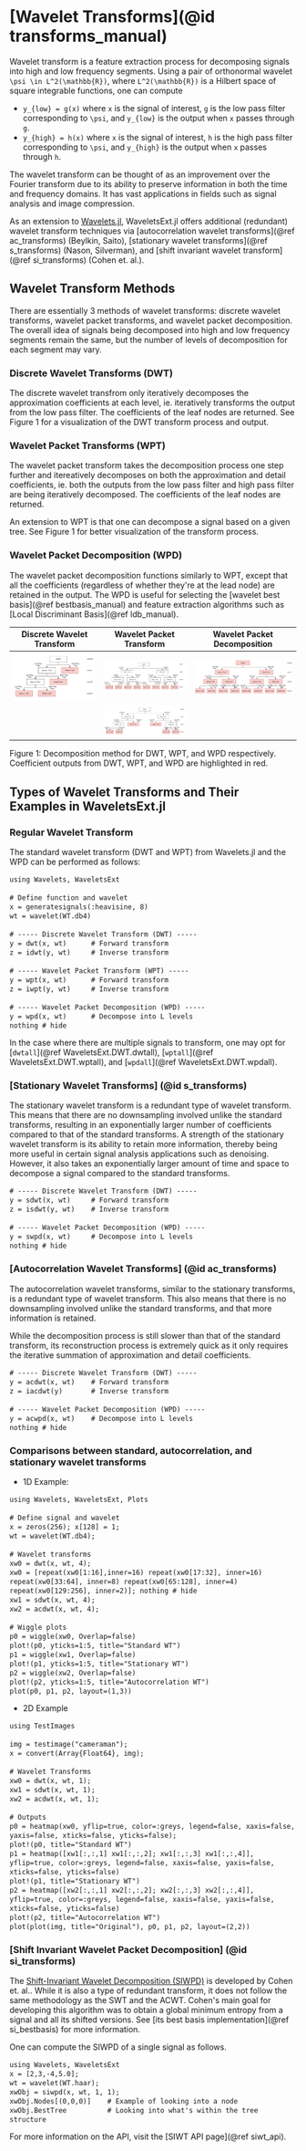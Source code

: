 # [Wavelet Transforms](@id transforms_manual)
Wavelet transform is a feature extraction process for decomposing signals into high and low
frequency segments. Using a pair of orthonormal wavelet ``\psi \in L^2(\mathbb{R})``, where
``L^2(\mathbb{R})`` is a Hilbert space of square integrable functions, one can compute
- ``y_{low} = g(x)`` where ``x`` is the signal of interest, ``g`` is the low pass filter
  corresponding to ``\psi``, and ``y_{low}`` is the output when ``x`` passes through ``g``.
- ``y_{high} = h(x)`` where ``x`` is the signal of interest, ``h`` is the high pass filter
  corresponding to ``\psi``, and ``y_{high}`` is the output when ``x`` passes through ``h``.

The wavelet transform can be thought of as an improvement over the Fourier transform due to
its ability to preserve information in both the time and frequency domains. It has vast
applications in fields such as signal analysis and image compression.

As an extension to [Wavelets.jl](https://github.com/JuliaDSP/Wavelets.jl), WaveletsExt.jl
offers additional (redundant) wavelet transform techniques via [autocorrelation wavelet
transforms](@ref ac_transforms) (Beylkin, Saito), [stationary wavelet transforms](@ref
s_transforms) (Nason, Silverman), and [shift invariant wavelet transform](@ref
si_transforms) (Cohen et. al.).

## Wavelet Transform Methods
There are essentially 3 methods of wavelet transforms: discrete wavelet transforms, wavelet
packet transforms, and wavelet packet decomposition. The overall idea of signals being
decomposed into high and low frequency segments remain the same, but the number of levels of
decomposition for each segment may vary.
### Discrete Wavelet Transforms (DWT)
The discrete wavelet transfrom only iteratively decomposes the approximation coefficients at each level, ie. iteratively transforms the output from the low pass filter. The coefficients of the leaf nodes are returned. See Figure 1 for a visualization of the DWT transform process and output.
### Wavelet Packet Transforms (WPT)
The wavelet packet transform takes the decomposition process one step further and itereatively decomposes on both the approximation and detail coefficients, ie. both the outputs from the low pass filter and high pass filter are being iteratively decomposed. The coefficients of the leaf nodes are returned.

An extension to WPT is that one can decompose a signal based on a given tree. See Figure 1 for better visualization of the transform process.

### Wavelet Packet Decomposition (WPD)
The wavelet packet decomposition functions similarly to WPT, except that all the coefficients (regardless of whether they're at the lead node) are retained in the output. The WPD is useful for selecting the [wavelet best basis](@ref bestbasis_manual) and feature extraction algorithms such as [Local Discriminant Basis](@ref ldb_manual).

| Discrete Wavelet Transform | Wavelet Packet Transform | Wavelet Packet Decomposition|
|:---:|:---:|:---:|
| ![](../fig/dwt.PNG) | ![](../fig/wpt1.PNG) | ![](../fig/wpd.PNG) |
|| ![](../fig/wpt2.PNG) ||

Figure 1: Decomposition method for DWT, WPT, and WPD respectively. Coefficient outputs from DWT, WPT, and WPD are highlighted in red.
## Types of Wavelet Transforms and Their Examples in WaveletsExt.jl
### Regular Wavelet Transform
The standard wavelet transform (DWT and WPT) from Wavelets.jl and the WPD can be performed
as follows:
```@example wt
using Wavelets, WaveletsExt

# Define function and wavelet
x = generatesignals(:heavisine, 8)
wt = wavelet(WT.db4)

# ----- Discrete Wavelet Transform (DWT) -----
y = dwt(x, wt)      # Forward transform
z = idwt(y, wt)     # Inverse transform

# ----- Wavelet Packet Transform (WPT) -----
y = wpt(x, wt)      # Forward transform
z = iwpt(y, wt)     # Inverse transform

# ----- Wavelet Packet Decomposition (WPD) -----
y = wpd(x, wt)      # Decompose into L levels
nothing # hide
```

In the case where there are multiple signals to transform, one may opt for [`dwtall`](@ref WaveletsExt.DWT.dwtall), [`wptall`](@ref WaveletsExt.DWT.wptall), and [`wpdall`](@ref WaveletsExt.DWT.wpdall).

### [Stationary Wavelet Transforms] (@id s_transforms)
The stationary wavelet transform is a redundant type of wavelet transform. This means that there are no downsampling involved unlike the standard transforms, resulting in an exponentially larger number of coefficients compared to that of the standard transforms. A strength of the stationary wavelet transform is its ability to retain more information, thereby being more useful in certain signal analysis applications such as denoising. However, it also takes an exponentially larger amount of time and space to decompose a signal compared to the standard transforms.

```@example wt
# ----- Discrete Wavelet Transform (DWT) -----
y = sdwt(x, wt)     # Forward transform
z = isdwt(y, wt)    # Inverse transform

# ----- Wavelet Packet Decomposition (WPD) -----
y = swpd(x, wt)     # Decompose into L levels
nothing # hide
```

### [Autocorrelation Wavelet Transforms] (@id ac_transforms)
The autocorrelation wavelet transforms, similar to the stationary transforms, is a redundant type of wavelet transform. This also means that there is no downsampling involved unlike the standard transforms, and that more information is retained. 

While the decomposition process is still slower than that of the standard transform, its reconstruction process is extremely quick as it only requires the iterative summation of approximation and detail coefficients.
```@example wt
# ----- Discrete Wavelet Transform (DWT) -----
y = acdwt(x, wt)    # Forward transform
z = iacdwt(y)       # Inverse transform

# ----- Wavelet Packet Decomposition (WPD) -----
y = acwpd(x, wt)    # Decompose into L levels
nothing # hide
```

### Comparisons between standard, autocorrelation, and stationary wavelet transforms
- 1D Example:
```@example dwt
using Wavelets, WaveletsExt, Plots

# Define signal and wavelet
x = zeros(256); x[128] = 1;
wt = wavelet(WT.db4);

# Wavelet transforms
xw0 = dwt(x, wt, 4);
xw0 = [repeat(xw0[1:16],inner=16) repeat(xw0[17:32], inner=16) repeat(xw0[33:64], inner=8) repeat(xw0[65:128], inner=4) repeat(xw0[129:256], inner=2)]; nothing # hide
xw1 = sdwt(x, wt, 4);
xw2 = acdwt(x, wt, 4);

# Wiggle plots
p0 = wiggle(xw0, Overlap=false) 
plot!(p0, yticks=1:5, title="Standard WT")
p1 = wiggle(xw1, Overlap=false) 
plot!(p1, yticks=1:5, title="Stationary WT")
p2 = wiggle(xw2, Overlap=false)
plot!(p2, yticks=1:5, title="Autocorrelation WT")
plot(p0, p1, p2, layout=(1,3))
```

- 2D Example
```@example dwt
using TestImages

img = testimage("cameraman");
x = convert(Array{Float64}, img);

# Wavelet Transforms
xw0 = dwt(x, wt, 1);
xw1 = sdwt(x, wt, 1);
xw2 = acdwt(x, wt, 1);

# Outputs
p0 = heatmap(xw0, yflip=true, color=:greys, legend=false, xaxis=false, yaxis=false, xticks=false, yticks=false);
plot!(p0, title="Standard WT")
p1 = heatmap([xw1[:,:,1] xw1[:,:,2]; xw1[:,:,3] xw1[:,:,4]], yflip=true, color=:greys, legend=false, xaxis=false, yaxis=false, xticks=false, yticks=false)
plot!(p1, title="Stationary WT")
p2 = heatmap([xw2[:,:,1] xw2[:,:,2]; xw2[:,:,3] xw2[:,:,4]], yflip=true, color=:greys, legend=false, xaxis=false, yaxis=false, xticks=false, yticks=false)
plot!(p2, title="Autocorrelation WT")
plot(plot(img, title="Original"), p0, p1, p2, layout=(2,2))
```

### [Shift Invariant Wavelet Packet Decomposition] (@id si_transforms)
The [Shift-Invariant Wavelet Decomposition (SIWPD)](https://israelcohen.com/wp-content/uploads/2018/05/ICASSP95.pdf) is developed by Cohen et. al.. While it is also a type of redundant transform, it does not follow the same methodology as the SWT and the ACWT. Cohen's main goal for developing this algorithm was to obtain a global minimum entropy from a signal and all its shifted versions. See [its best basis implementation](@ref si_bestbasis) for more information.

One can compute the SIWPD of a single signal as follows.
```@repl
using Wavelets, WaveletsExt
x = [2,3,-4,5.0];
wt = wavelet(WT.haar);
xwObj = siwpd(x, wt, 1, 1);
xwObj.Nodes[(0,0,0)]    # Example of looking into a node
xwObj.BestTree          # Looking into what's within the tree structure
```
For more information on the API, visit the [SIWT API page](@ref siwt_api).





